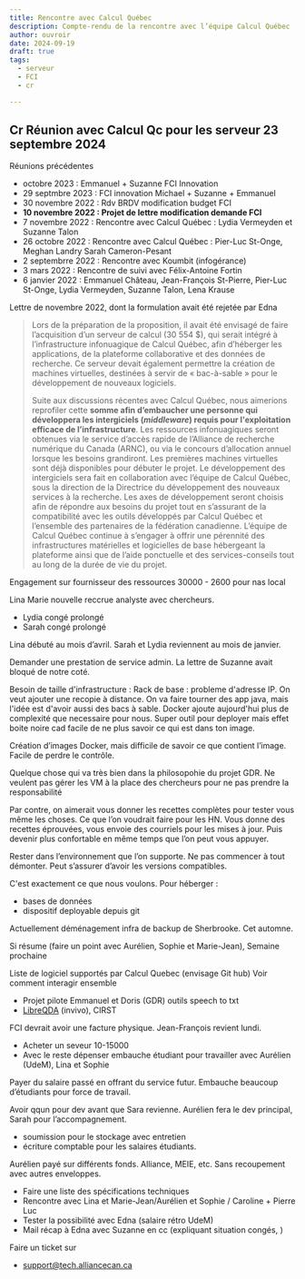 ```yaml
---
title: Rencontre avec Calcul Québec
description: Compte-rendu de la rencontre avec l’équipe Calcul Québec
author: ouvroir
date: 2024-09-19
draft: true
tags: 
  - serveur
  - FCI
  - cr

---
```


## Cr Réunion avec Calcul Qc pour les serveur 23 septembre 2024

Réunions précédentes

- octobre 2023 : Emmanuel + Suzanne FCI Innovation
- 29 septmbre 2023 : FCI innovation Michael + Suzanne + Emmanuel
- 30 novembre 2022 : Rdv BRDV modification budget FCI
- **10 novembre 2022 : Projet de lettre modification demande FCI**
- 7 novembre 2022 : Rencontre avec Calcul Québec : Lydia Vermeyden et Suzanne Talon
- 26 octobre 2022 : Rencontre avec Calcul Québec : Pier-Luc St-Onge, Meghan Landry
  Sarah Cameron-Pesant
- 2 septembrre 2022 : Rencontre avec Koumbit (infogérance)
- 3 mars 2022 : Rencontre de suivi avec Félix-Antoine Fortin
- 6 janvier 2022 : Emmanuel Château, Jean-François St-Pierre, Pier-Luc St-Onge, Lydia Vermeyden, Suzanne Talon, Lena Krause

Lettre de novembre 2022, dont la formulation avait été rejetée par Edna

> Lors de la préparation de la proposition, il avait été envisagé de faire l’acquisition d’un serveur de calcul (30 554 $), qui serait intégré à l’infrastructure infonuagique de Calcul Québec, afin d’héberger les applications, de la plateforme collaborative et des données de recherche. Ce serveur devait également permettre la création de machines virtuelles, destinées à servir de « bac-à-sable » pour le développement de nouveaux logiciels.
>
> Suite aux discussions récentes avec Calcul Québec, nous aimerions reprofiler cette **somme afin d’embaucher une personne qui développera les intergiciels (*middleware*) requis pour l'exploitation efficace de l’infrastructure**. Les ressources infonuagiques seront obtenues via le service d’accès rapide de l’Alliance de recherche numérique du Canada (ARNC), ou via le concours d’allocation annuel lorsque les besoins grandiront. Les premières machines virtuelles sont déjà disponibles pour débuter le projet. Le développement des intergiciels sera fait en collaboration avec l’équipe de Calcul Québec, sous la direction de la Directrice du développement des nouveaux services à la recherche. Les axes de développement seront choisis afin de répondre aux besoins du projet tout en s’assurant de la compatibilité avec les outils développés par Calcul Québec et l’ensemble des partenaires de la fédération canadienne. L’équipe de Calcul Québec continue à s’engager à offrir une pérennité des infrastructures matérielles et logicielles de base hébergeant la plateforme ainsi que de l’aide ponctuelle et des services-conseils tout au long de la durée de vie du projet. 

 

Engagement sur fournisseur des ressources
30000 - 2600 pour nas local 


Lina Marie nouvelle reccrue analyste avec chercheurs. 

- Lydia congé prolongé
- Sarah congé prolongé 

Lina débuté au mois d’avril. Sarah et Lydia reviennent au mois de janvier.

Demander une prestation de service admin.
La lettre de Suzanne avait bloqué de notre coté. 

Besoin de taille d'infrastructure : Rack de base : probleme d'adresse IP. 
On veut ajouter une recopie à distance. 
On va faire tourner des app java, mais l'idée est d'avoir aussi des bacs à sable. 
Docker ajoute aujourd'hui plus de complexité que necessaire pour nous. Super outil pour deployer mais effet boite noire cad facile de ne plus savoir ce qui est dans ton image. 

Création d’images Docker, mais difficile de savoir ce que contient l’image. Facile de perdre le contrôle.

Quelque chose qui va très bien dans la philosopohie du projet GDR. Ne veulent pas gérer les VM à la place des chercheurs pour ne pas prendre la responsabilité 

Par contre, on aimerait vous donner les recettes complètes pour tester vous même les choses. Ce que l’on voudrait faire pour les HN. Vous donne des recettes éprouvées, vous envoie des courriels pour les mises à jour. Puis devenir plus confortable en même temps que l’on peut vous appuyer.

Rester dans l’environnement que l’on supporte. Ne pas commencer à tout démonter. Peut s’assurer d’avoir les versions compatibles.

C'est exactement ce que nous voulons. Pour héberger : 
- bases de données
- dispositif deployable depuis git

Actuellement déménagement infra de backup de Sherbrooke. Cet automne.

Si résume (faire un point avec Aurélien, Sophie et Marie-Jean), Semaine prochaine

Liste de logiciel supportés par Calcul Quebec (envisage Git hub)
Voir comment interagir ensemble
- Projet pilote Emmanuel et Doris (GDR) outils speech to txt
- [LibreQDA](https://cirst.uqam.ca/activites/midi-bin-phun-demonstration-du-projet-logiciel-libreqda-pour-lib/) (invivo), CIRST

FCI devrait avoir une facture physique. Jean-François revient lundi.
- Acheter un seveur 10-15000
- Avec le reste dépenser embauche étudiant pour travailler avec Aurélien (UdeM), Lina et Sophie

Payer du salaire passé en offrant du service futur. Embauche beaucoup d’étudiants pour force de travail.

Avoir qqun pour dev avant que Sara revienne. Aurélien fera le dev principal, Sarah pour l’accompagnement. 

- soumission pour le stockage avec entretien
- écriture comptable pour les salaires étudiants. 

Aurélien payé sur différents fonds. Alliance, MEIE, etc. Sans recoupement avec autres enveloppes.

- Faire une liste des spécifications techniques
- Rencontre avec Lina et Marie-Jean/Aurélien et Sophie / Caroline + Pierre Luc
- Tester la possibilité avec Edna (salaire rétro UdeM)
- Mail récap à Edna avec Suzanne en cc (expliquant situation congés, )

Faire un ticket sur
- support@tech.alliancecan.ca
